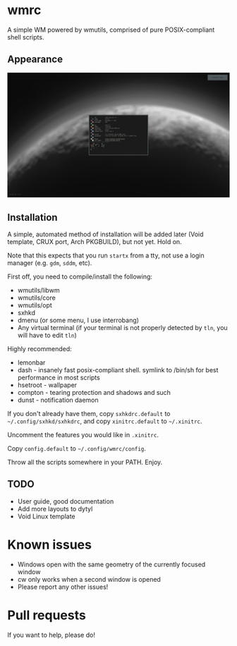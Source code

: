 # wmrc

A simple WM powered by wmutils, comprised of pure POSIX-compliant shell scripts.

## Appearance

![wmrc](img/wmrc.png)

## Installation

A simple, automated method of installation will be added later (Void template, CRUX port, Arch PKGBUILD), but not yet. Hold on.

Note that this expects that you run `startx` from a tty, not use a login manager (e.g. `gdm`, `sddm`, etc). 

First off,  you need to compile/install the following:

* wmutils/libwm
* wmutils/core
* wmutils/opt
* sxhkd
* dmenu (or some menu, I use interrobang)
* Any virtual terminal (if your terminal is not properly detected by `tln`, you will have to edit `tln`)

Highly recommended:

* lemonbar
* dash - insanely fast posix-compliant shell. symlink to /bin/sh for best performance in most scripts
* hsetroot - wallpaper
* compton - tearing protection and shadows and such
* dunst - notification daemon

If you don't already have them, copy `sxhkdrc.default` to `~/.config/sxhkd/sxhkdrc`, and copy `xinitrc.default` to `~/.xinitrc`.

Uncomment the features you would like in `.xinitrc`.

Copy `config.default` to `~/.config/wmrc/config`.

Throw all the scripts somewhere in your PATH. Enjoy.

## TODO

* User guide, good documentation
* Add more layouts to dytyl
* Void Linux template

# Known issues

* Windows open with the same geometry of the currently focused window
* cw only works when a second window is opened
* Please report any other issues! 

# Pull requests

If you want to help, please do!
